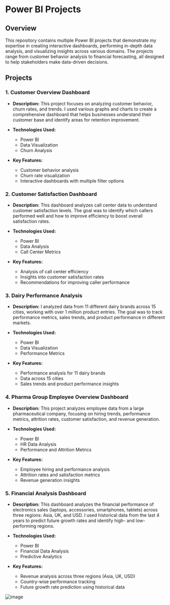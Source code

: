 # Power BI Projects

## Overview
This repository contains multiple Power BI projects that demonstrate my expertise in creating interactive dashboards, performing in-depth data analysis, and visualizing insights across various domains. The projects range from customer behavior analysis to financial forecasting, all designed to help stakeholders make data-driven decisions.

## Projects

### 1. Customer Overview Dashboard
- **Description:** 
  This project focuses on analyzing customer behavior, churn rates, and trends. I used various graphs and charts to create a comprehensive dashboard that helps businesses understand their customer base and identify areas for retention improvement.
  
- **Technologies Used:**
  - Power BI
  - Data Visualization
  - Churn Analysis

- **Key Features:**
  - Customer behavior analysis
  - Churn rate visualization
  - Interactive dashboards with multiple filter options

### 2. Customer Satisfaction Dashboard
- **Description:** 
  This dashboard analyzes call center data to understand customer satisfaction levels. The goal was to identify which callers performed well and how to improve efficiency to boost overall satisfaction rates.
  
- **Technologies Used:**
  - Power BI
  - Data Analysis
  - Call Center Metrics

- **Key Features:**
  - Analysis of call center efficiency
  - Insights into customer satisfaction rates
  - Recommendations for improving caller performance

### 3. Dairy Performance Analysis
- **Description:** 
  I analyzed data from 11 different dairy brands across 15 cities, working with over 1 million product entries. The goal was to track performance metrics, sales trends, and product performance in different markets.
  
- **Technologies Used:**
  - Power BI
  - Data Visualization
  - Performance Metrics

- **Key Features:**
  - Performance analysis for 11 dairy brands
  - Data across 15 cities
  - Sales trends and product performance insights

### 4. Pharma Group Employee Overview Dashboard
- **Description:** 
  This project analyzes employee data from a large pharmaceutical company, focusing on hiring trends, performance metrics, attrition rates, customer satisfaction, and revenue generation.
  
- **Technologies Used:**
  - Power BI
  - HR Data Analysis
  - Performance and Attrition Metrics

- **Key Features:**
  - Employee hiring and performance analysis
  - Attrition rates and satisfaction metrics
  - Revenue generation insights

### 5. Financial Analysis Dashboard
- **Description:** 
  This dashboard analyzes the financial performance of electronics sales (laptops, accessories, smartphones, tablets) across three regions: Asia, UK, and USD. I used historical data from the last 4 years to predict future growth rates and identify high- and low-performing regions.
  
- **Technologies Used:**
  - Power BI
  - Financial Data Analysis
  - Predictive Analytics

- **Key Features:**
  - Revenue analysis across three regions (Asia, UK, USD)
  - Country-wise performance tracking
  - Future growth rate prediction using historical data
  
![image](https://github.com/user-attachments/assets/edbb315b-9f7f-4009-81a3-2eea73ed7e63)


